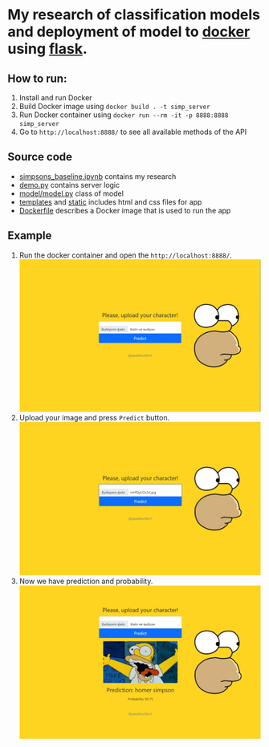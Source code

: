 # My research of classification models and deployment of model to [docker](https://www.docker.com/) using [flask](https://flask.palletsprojects.com/en/2.0.x/).

## How to run:
1. Install and run Docker
2. Build Docker image using `docker build . -t simp_server`
3. Run Docker container using `docker run --rm -it -p 8888:8888 simp_server`
4. Go to `http://localhost:8888/` to see all available methods of the API

## Source code
* [simpsons_baseline.ipynb](simpsons_baseline.ipynb) contains my research
* [demo.py](demo.py) contains server logic
* [model/model.py](model/model.py) class of model
* [templates](templates/) and [static](static/) includes html and css files for app
* [Dockerfile](Dockerfile) describes a Docker image that is used to run the app

## Example
1. Run the docker container and open the `http://localhost:8888/`.
![alt text](ref/1.png)
2. Upload your image and press `Predict` button.
![alt text](ref/2.png)
3. Now we have prediction and probability.
![alt text](ref/3.png)
